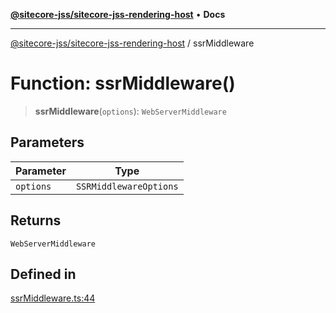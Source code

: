 [**@sitecore-jss/sitecore-jss-rendering-host**](../README.md) • **Docs**

***

[@sitecore-jss/sitecore-jss-rendering-host](../README.md) / ssrMiddleware

# Function: ssrMiddleware()

> **ssrMiddleware**(`options`): `WebServerMiddleware`

## Parameters

| Parameter | Type |
| ------ | ------ |
| `options` | `SSRMiddlewareOptions` |

## Returns

`WebServerMiddleware`

## Defined in

[ssrMiddleware.ts:44](https://github.com/Sitecore/jss/blob/af24dc733f2da542fbd685fe19113cb44a99f6ba/packages/sitecore-jss-rendering-host/src/ssrMiddleware.ts#L44)
